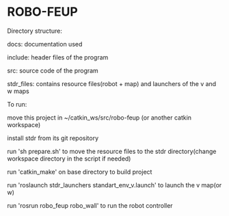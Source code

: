 # ROBO-FEUP

Directory structure:

docs: documentation used

include: header files of the program

src: source code of the program

stdr_files: contains resource files(robot + map) and launchers of the v and w maps

To run:

move this project in ~/catkin_ws/src/robo-feup (or another catkin workspace)

install stdr from its git repository

run 'sh prepare.sh' to move the resource files to the stdr directory(change workspace directory in the script if needed)

run 'catkin_make' on base directory to build project

run 'roslaunch stdr_launchers standart_env_v.launch' to launch the v map(or w)

run 'rosrun robo_feup robo_wall' to run the robot controller 

